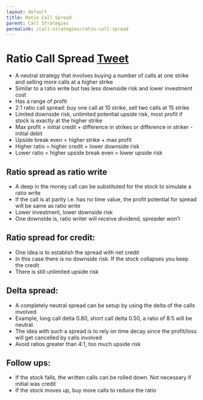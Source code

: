 ```yaml
---
layout: default
title: Ratio Call Spread
parent: Call Strategies
permalink: /call-strategies/ratio-call-spread
---
```

# Ratio Call Spread <a href="https://twitter.com/share?ref_src=twsrc%5Etfw" class="twitter-share-button" data-text="Quick reference guide for Ratio Call Spread #optionstrategy via #optionnotes" data-url="http://optionnotes.com/call-strategies/ratio-call-spread" data-related="" data-show-count="false">Tweet</a><script async src="https://platform.twitter.com/widgets.js" charset="utf-8"></script>
- A neutral strategy that involves buying a number of calls at one strike and selling more calls at a higher strike
- Similar to a ratio write but has less downside risk and lower investment cost
- Has a range of profit
- 2:1 ratio call spread: buy one call at 10 strike, sell two calls at 15 strike
- Limited downside risk, unlimited potential upside risk, most profit if stock is exactly at the higher strike
- Max profit = initial credit + difference in strikes or difference in striker - initial debit
- Upside break even = higher strike + max profit
- Higher ratio = higher credit = lower downside risk
- Lower ratio = higher upside break even = lower upside risk

## Ratio spread as ratio write
- A deep in the money call can be substituted for the stock to simulate a ratio write
- If the call is at parity i.e. has no time value, the profit potential for spread will be same as ratio write
- Lower investment, lower downside risk
- One downside is, ratio writer will receive dividend, spreader won’t 
	
## Ratio spread for credit:
- One idea is to establish the spread with net credit
- In this case there is no downside risk. If the stock collapses you keep the credit
- There is still unlimited upside risk

## Delta spread:
- A completely neutral spread can be setup by using the delta of the calls involved
- Example, long call delta 0.80, short call delta 0.50, a ratio of 8:5 will be neutral.
- The idea with such a spread is to rely on time decay since the profit/loss will get cancelled by calls involved
- Avoid ratios greater than 4:1, too much upside risk 

## Follow ups:
- If the stock falls, the written calls can be rolled down. Not necessary if initial was credit 
- If the stock moves up, buy more calls to reduce the ratio

